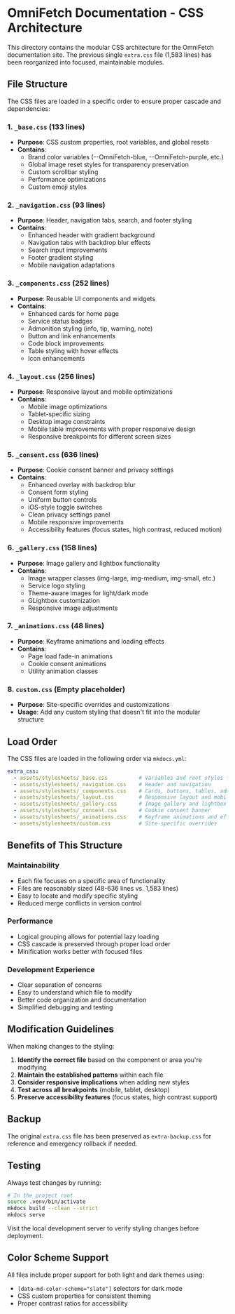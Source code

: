 # OmniFetch Documentation - CSS Architecture

This directory contains the modular CSS architecture for the OmniFetch documentation
site. The previous single `extra.css` file (1,583 lines) has been reorganized into
focused, maintainable modules.

## File Structure

The CSS files are loaded in a specific order to ensure proper cascade and dependencies:

### 1. `_base.css` (133 lines)

- **Purpose**: CSS custom properties, root variables, and global resets
- **Contains**:
  - Brand color variables (--OmniFetch-blue, --OmniFetch-purple, etc.)
  - Global image reset styles for transparency preservation
  - Custom scrollbar styling
  - Performance optimizations
  - Custom emoji styles

### 2. `_navigation.css` (93 lines)

- **Purpose**: Header, navigation tabs, search, and footer styling
- **Contains**:
  - Enhanced header with gradient background
  - Navigation tabs with backdrop blur effects
  - Search input improvements
  - Footer gradient styling
  - Mobile navigation adaptations

### 3. `_components.css` (252 lines)

- **Purpose**: Reusable UI components and widgets
- **Contains**:
  - Enhanced cards for home page
  - Service status badges
  - Admonition styling (info, tip, warning, note)
  - Button and link enhancements
  - Code block improvements
  - Table styling with hover effects
  - Icon enhancements

### 4. `_layout.css` (256 lines)

- **Purpose**: Responsive layout and mobile optimizations
- **Contains**:
  - Mobile image optimizations
  - Tablet-specific sizing
  - Desktop image constraints
  - Mobile table improvements with proper responsive design
  - Responsive breakpoints for different screen sizes

### 5. `_consent.css` (636 lines)

- **Purpose**: Cookie consent banner and privacy settings
- **Contains**:
  - Enhanced overlay with backdrop blur
  - Consent form styling
  - Uniform button controls
  - iOS-style toggle switches
  - Clean privacy settings panel
  - Mobile responsive improvements
  - Accessibility features (focus states, high contrast, reduced motion)

### 6. `_gallery.css` (158 lines)

- **Purpose**: Image gallery and lightbox functionality
- **Contains**:
  - Image wrapper classes (img-large, img-medium, img-small, etc.)
  - Service logo styling
  - Theme-aware images for light/dark mode
  - GLightbox customization
  - Responsive image adjustments

### 7. `_animations.css` (48 lines)

- **Purpose**: Keyframe animations and loading effects
- **Contains**:
  - Page load fade-in animations
  - Cookie consent animations
  - Utility animation classes

### 8. `custom.css` (Empty placeholder)

- **Purpose**: Site-specific overrides and customizations
- **Usage**: Add any custom styling that doesn't fit into the modular structure

## Load Order

The CSS files are loaded in the following order via `mkdocs.yml`:

```yaml
extra_css:
  - assets/stylesheets/_base.css          # Variables and root styles first
  - assets/stylesheets/_navigation.css    # Header and navigation
  - assets/stylesheets/_components.css    # Cards, buttons, tables, admonitions
  - assets/stylesheets/_layout.css        # Responsive layout and mobile styles
  - assets/stylesheets/_gallery.css       # Image gallery and lightbox
  - assets/stylesheets/_consent.css       # Cookie consent banner
  - assets/stylesheets/_animations.css    # Keyframe animations and effects
  - assets/stylesheets/custom.css         # Site-specific overrides
```

## Benefits of This Structure

### Maintainability

- Each file focuses on a specific area of functionality
- Files are reasonably sized (48-636 lines vs. 1,583 lines)
- Easy to locate and modify specific styling
- Reduced merge conflicts in version control

### Performance

- Logical grouping allows for potential lazy loading
- CSS cascade is preserved through proper load order
- Minification works better with focused files

### Development Experience

- Clear separation of concerns
- Easy to understand which file to modify
- Better code organization and documentation
- Simplified debugging and testing

## Modification Guidelines

When making changes to the styling:

1. **Identify the correct file** based on the component or area you're modifying
2. **Maintain the established patterns** within each file
3. **Consider responsive implications** when adding new styles
4. **Test across all breakpoints** (mobile, tablet, desktop)
5. **Preserve accessibility features** (focus states, high contrast support)

## Backup

The original `extra.css` file has been preserved as `extra-backup.css` for reference and emergency rollback if needed.

## Testing

Always test changes by running:

```bash
# In the project root
source .venv/bin/activate
mkdocs build --clean --strict
mkdocs serve
```

Visit the local development server to verify styling changes before deployment.

## Color Scheme Support

All files include proper support for both light and dark themes using:

- `[data-md-color-scheme="slate"]` selectors for dark mode
- CSS custom properties for consistent theming
- Proper contrast ratios for accessibility
